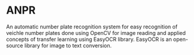 # ANPR

An automatic number plate recognition system for easy recognition of veichle number plates done using OpenCV for image reading and applied concepts of transfer learning using EasyOCR library. 
EasyOCR is an open-source library for image to text conversion. 
